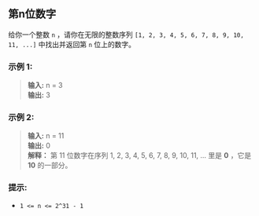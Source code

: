 ## 第n位数字

给你一个整数 `n` ，请你在无限的整数序列 `[1, 2, 3, 4, 5, 6, 7, 8, 9, 10, 11, ...]` 中找出并返回第 `n` 位上的数字。

### 示例 1:

> **输入:** n = 3                          
> **输出:** 3

### 示例 2:

> **输入:** n = 11                          
> **输出:** 0  
> **解释：** 第 11 位数字在序列 1, 2, 3, 4, 5, 6, 7, 8, 9, 10, 11, ... 里是 **0** ，它是 **10** 的一部分。


### 提示:

* `1 <= n <= 2^31 - 1`